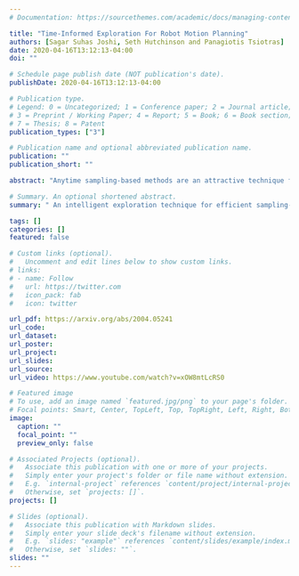 ```yaml
---
# Documentation: https://sourcethemes.com/academic/docs/managing-content/

title: "Time-Informed Exploration For Robot Motion Planning"
authors: [Sagar Suhas Joshi, Seth Hutchinson and Panagiotis Tsiotras]
date: 2020-04-16T13:12:13-04:00
doi: ""

# Schedule page publish date (NOT publication's date).
publishDate: 2020-04-16T13:12:13-04:00

# Publication type.
# Legend: 0 = Uncategorized; 1 = Conference paper; 2 = Journal article;
# 3 = Preprint / Working Paper; 4 = Report; 5 = Book; 6 = Book section;
# 7 = Thesis; 8 = Patent
publication_types: ["3"]

# Publication name and optional abbreviated publication name.
publication: ""
publication_short: ""

abstract: "Anytime sampling-based methods are an attractive technique for solving kino-dynamic motion plan-ning problems.  These algorithms scale well to higher dimensions and can efficiently handle stateand control constraints.  However, an intelligent exploration strategy is required to accelerate theirconvergence and avoid redundant computations.  This work defines a “Time Informed Set”, usingideas from reachability analysis, that focuses the search for time-optimal kino-dynamic planning af-ter an initial solution is found. Such a Time Informed Set includes all trajectories that can potentiallyimprove the current best solution.  Exploration outside this set is hence redundant.  Benchmarkingexperiments show that an exploration strategy based on the TIS can accelerate the convergence ofsampling-based kino-dynamic motion planners."

# Summary. An optional shortened abstract.
summary: " An intelligent exploration technique for efficient sampling-based kino-dynamic planning of robots such as quadrotors."

tags: []
categories: []
featured: false

# Custom links (optional).
#   Uncomment and edit lines below to show custom links.
# links:
# - name: Follow
#   url: https://twitter.com
#   icon_pack: fab
#   icon: twitter

url_pdf: https://arxiv.org/abs/2004.05241
url_code:
url_dataset:
url_poster:
url_project:
url_slides:
url_source:
url_video: https://www.youtube.com/watch?v=xOW8mtLcRS0

# Featured image
# To use, add an image named `featured.jpg/png` to your page's folder. 
# Focal points: Smart, Center, TopLeft, Top, TopRight, Left, Right, BottomLeft, Bottom, BottomRight.
image:
  caption: ""
  focal_point: ""
  preview_only: false

# Associated Projects (optional).
#   Associate this publication with one or more of your projects.
#   Simply enter your project's folder or file name without extension.
#   E.g. `internal-project` references `content/project/internal-project/index.md`.
#   Otherwise, set `projects: []`.
projects: []

# Slides (optional).
#   Associate this publication with Markdown slides.
#   Simply enter your slide deck's filename without extension.
#   E.g. `slides: "example"` references `content/slides/example/index.md`.
#   Otherwise, set `slides: ""`.
slides: ""
---
```

